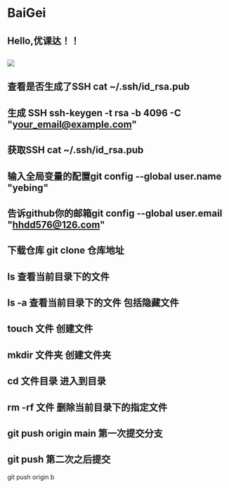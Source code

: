 # BaiGei
## Hello,优课达！！
## ![](https://qgt-style.oss-cn-hangzhou.aliyuncs.com/newcoursep4/g1/g1-2-2/tenor.gif)
## 查看是否生成了SSH  cat ~/.ssh/id_rsa.pub 
## 生成 SSH ssh-keygen -t rsa -b 4096 -C "your_email@example.com"  
## 获取SSH cat ~/.ssh/id_rsa.pub
## 输入全局变量的配置git config --global user.name "yebing"
## 告诉github你的邮箱git config --global user.email "hhdd576@126.com" 
## 下载仓库 git clone 仓库地址
## ls 查看当前目录下的文件
## ls -a 查看当前目录下的文件 包括隐藏文件
## touch 文件 创建文件
## mkdir 文件夹 创建文件夹
## cd 文件目录 进入到目录
## rm -rf 文件 删除当前目录下的指定文件
## git push origin main 第一次提交分支
## git push 第二次之后提交
git push origin b
